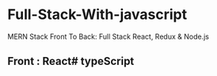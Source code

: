 # Full-Stack-With-javascript
MERN Stack Front To Back: Full Stack React, Redux &amp; Node.js

## Front : React# typeScript
